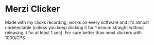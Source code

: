 # Merzi Clicker
Made with my clicks recording, works on every software and it's almost undetectable (unless you keep clicking it for 1 minute straight without releasing it for at least 1 sec). For sure better than most clickers with 1000/CPS
